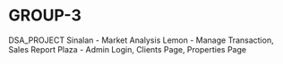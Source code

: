 # GROUP-3
DSA_PROJECT
Sinalan - Market Analysis
Lemon - Manage Transaction, Sales Report
Plaza - Admin Login, Clients Page, Properties Page
